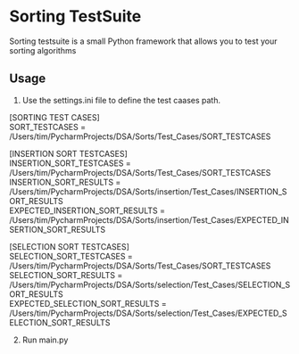 <body>
  <h1>Sorting TestSuite</h1>

Sorting testsuite is a small Python framework that allows you to test your sorting algorithms <br />

## Usage
1.  Use the settings.ini file to define the test caases path. <br />
 
[SORTING TEST CASES] <br />
SORT_TESTCASES = /Users/tim/PycharmProjects/DSA/Sorts/Test_Cases/SORT_TESTCASES <br />

[INSERTION SORT TESTCASES] <br />
INSERTION_SORT_TESTCASES = /Users/tim/PycharmProjects/DSA/Sorts/Test_Cases/SORT_TESTCASES <br />
INSERTION_SORT_RESULTS = /Users/tim/PycharmProjects/DSA/Sorts/insertion/Test_Cases/INSERTION_SORT_RESULTS <br />
EXPECTED_INSERTION_SORT_RESULTS = /Users/tim/PycharmProjects/DSA/Sorts/insertion/Test_Cases/EXPECTED_INSERTION_SORT_RESULTS <br />

[SELECTION SORT TESTCASES] <br />
SELECTION_SORT_TESTCASES = /Users/tim/PycharmProjects/DSA/Sorts/Test_Cases/SORT_TESTCASES <br />
SELECTION_SORT_RESULTS = /Users/tim/PycharmProjects/DSA/Sorts/selection/Test_Cases/SELECTION_SORT_RESULTS <br />
EXPECTED_SELECTION_SORT_RESULTS = /Users/tim/PycharmProjects/DSA/Sorts/selection/Test_Cases/EXPECTED_SELECTION_SORT_RESULTS <br />

2. Run main.py

</body>

